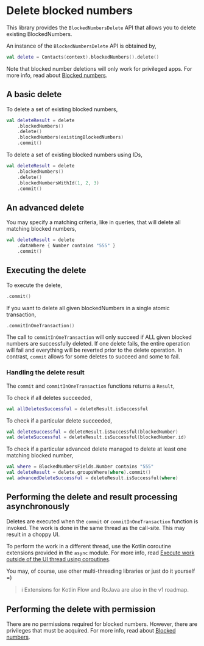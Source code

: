 # Delete blocked numbers

This library provides the `BlockedNumbersDelete` API that allows you to delete existing 
BlockedNumbers.

An instance of the `BlockedNumbersDelete` API is obtained by,

```kotlin
val delete = Contacts(context).blockedNumbers().delete()
```

Note that blocked number deletions will only work for privileged apps. For more info, read about
[Blocked numbers](./../blockednumbers/about-blocked-numbers.md).

## A basic delete

To delete a set of existing blocked numbers,

```kotlin
val deleteResult = delete
    .blockedNumbers()
    .delete()
    .blockedNumbers(existingBlockedNumbers)
    .commit()
```
To delete a set of existing blocked numbers using IDs,

```kotlin
val deleteResult = delete
    .blockedNumbers()
    .delete()
    .blockedNumbersWithId(1, 2, 3)
    .commit()
```

## An advanced delete

You may specify a matching criteria, like in queries, that will delete all matching blocked numbers,

```kotlin
val deleteResult = delete
    .dataWhere { Number contains "555" }
    .commit()
```

## Executing the delete

To execute the delete,

```kotlin
.commit()
```

If you want to delete all given blockedNumbers in a single atomic transaction,

```kotlin
.commitInOneTransaction()
```

The call to `commitInOneTransaction` will only succeed if ALL given blocked numbers are successfully
deleted. If one delete fails, the entire operation will fail and everything will be reverted prior
to the delete operation. In contrast, `commit` allows for some deletes to succeed and some to fail.

### Handling the delete result

The `commit` and `commitInOneTransaction` functions returns a `Result`,

To check if all deletes succeeded,

```kotlin
val allDeletesSuccessful = deleteResult.isSuccessful
```

To check if a particular delete succeeded,

```kotlin
val deleteSuccessful = deleteResult.isSuccessful(blockedNumber)
val deleteSuccessful = deleteResult.isSuccessful(blockedNumber.id)
```

To check if a particular advanced delete managed to delete at least one matching blocked number,

```kotlin
val where = BlockedNumbersFields.Number contains "555"
val deleteResult = delete.groupsWhere(where).commit()
val advancedDeleteSuccessful = deleteResult.isSuccessful(where)
```

## Performing the delete and result processing asynchronously

Deletes are executed when the `commit` or `commitInOneTransaction` function is invoked. The work is
done in the same thread as the call-site. This may result in a choppy UI.

To perform the work in a different thread, use the Kotlin coroutine extensions provided in the `async` module.
For more info, read [Execute work outside of the UI thread using coroutines](./../async/async-execution-coroutines.md).

You may, of course, use other multi-threading libraries or just do it yourself =)

> ℹ️ Extensions for Kotlin Flow and RxJava are also in the v1 roadmap.

## Performing the delete with permission

There are no permissions required for blocked numbers. However, there are privileges that must be
acquired. For more info, read about [Blocked numbers](./../blockednumbers/about-blocked-numbers.md).